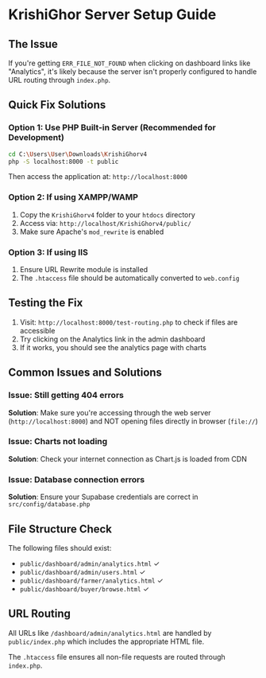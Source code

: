 # KrishiGhor Server Setup Guide

## The Issue
If you're getting `ERR_FILE_NOT_FOUND` when clicking on dashboard links like "Analytics", it's likely because the server isn't properly configured to handle URL routing through `index.php`.

## Quick Fix Solutions

### Option 1: Use PHP Built-in Server (Recommended for Development)
```bash
cd C:\Users\User\Downloads\KrishiGhorv4
php -S localhost:8000 -t public
```

Then access the application at: `http://localhost:8000`

### Option 2: If using XAMPP/WAMP
1. Copy the `KrishiGhorv4` folder to your `htdocs` directory
2. Access via: `http://localhost/KrishiGhorv4/public/`
3. Make sure Apache's `mod_rewrite` is enabled

### Option 3: If using IIS
1. Ensure URL Rewrite module is installed
2. The `.htaccess` file should be automatically converted to `web.config`

## Testing the Fix
1. Visit: `http://localhost:8000/test-routing.php` to check if files are accessible
2. Try clicking on the Analytics link in the admin dashboard
3. If it works, you should see the analytics page with charts

## Common Issues and Solutions

### Issue: Still getting 404 errors
**Solution**: Make sure you're accessing through the web server (`http://localhost:8000`) and NOT opening files directly in browser (`file://`)

### Issue: Charts not loading
**Solution**: Check your internet connection as Chart.js is loaded from CDN

### Issue: Database connection errors
**Solution**: Ensure your Supabase credentials are correct in `src/config/database.php`

## File Structure Check
The following files should exist:
- `public/dashboard/admin/analytics.html` ✓
- `public/dashboard/admin/users.html` ✓
- `public/dashboard/farmer/analytics.html` ✓
- `public/dashboard/buyer/browse.html` ✓

## URL Routing
All URLs like `/dashboard/admin/analytics.html` are handled by `public/index.php` which includes the appropriate HTML file.

The `.htaccess` file ensures all non-file requests are routed through `index.php`.
